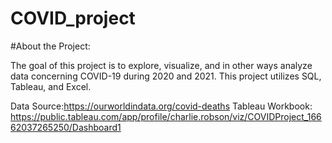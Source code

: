 # COVID_project

#About the Project:

The goal of this project is to explore, visualize, and in other ways analyze data concerning COVID-19 during 2020 and 2021.  This project utilizes SQL, Tableau, and Excel.

Data Source:https://ourworldindata.org/covid-deaths
Tableau Workbook: https://public.tableau.com/app/profile/charlie.robson/viz/COVIDProject_16662037265250/Dashboard1
